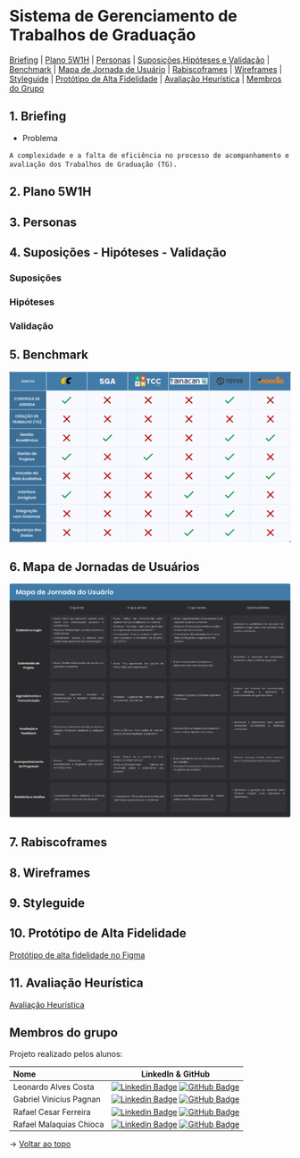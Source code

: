 <br id="topo">

# Sistema de Gerenciamento de Trabalhos de Graduação 

<p align="">
    <a href="#briefing">Briefing</a>  |     
    <a href="#plano5W1H">Plano 5W1H</a>  |  
    <a href="#personas">Personas</a>  |  
    <a href="#suposicoes_hipoteses-validacao">Suposições,Hipóteses e Validação</a>  | 
    <a href="#benchmark">Benchmark</a>  | 
    <a href="#mapaJornada">Mapa de Jornada de Usuário</a>  |   
    <a href="#rabiscoframes">Rabiscoframes</a>  |   
    <a href="#wireframes">Wireframes</a>  |   
    <a href="#styleguide">Styleguide</a>  |   
    <a href="#prototipo">Protótipo de Alta Fidelidade</a>  |   
    <a href="#avaliacaoHeuristica">Avaliação Heurística</a>  |  
    <a href="#membros">Membros do Grupo</a>   
</p>


<span id="briefing">

## 1. Briefing 

- Problema
```
A complexidade e a falta de eficiência no processo de acompanhamento e avaliação dos Trabalhos de Graduação (TG).
```


<span id="plano5W1H">

## 2. Plano 5W1H 


<span id="personas">

## 3. Personas


<span id="suposicoes_hipoteses-validacao">

## 4. Suposições - Hipóteses - Validação 

### Suposições

### Hipóteses

### Validação


<span id="benchmark">

## 5. Benchmark 

<img src="./src/image/benchmark/benchmark.png" alt="Benchmark">

<span id="mapaJornada">

## 6. Mapa de Jornadas de Usuários 

<img src="./src/image/mapaJornada/mapaJornada.png" alt="Mapa de Jornadas de Usuários">

<span id="rabiscoframes">

## 7. Rabiscoframes 


<span id="wireframes">

## 8. Wireframes 


<span id="styleguide">

## 9. Styleguide 


<span id="prototipo">

## 10. Protótipo de Alta Fidelidade 

[Protótipo de alta fidelidade no Figma](https://link-do-protótipo)

<span id="avaliacaoHeuristica">

## 11. Avaliação Heurística 

[Avaliação Heurística](https://link-da-avaliaçãoHeurística)

<span id="membros">

## Membros do grupo

Projeto realizado pelos alunos:

| Nome                    | LinkedIn & GitHub |
| :-----------------------| :---------------------------------------------------------------------------------------------------------------------------------------------------------------------------------------------------------------------------------------------------------------------------: | 
| Leonardo Alves Costa    | [![Linkedin Badge](https://img.shields.io/badge/Linkedin-blue?style=flat-square&logo=Linkedin&logoColor=white)]() [![GitHub Badge](https://img.shields.io/badge/GitHub-111217?style=flat-square&logo=github&logoColor=white)](https://github.com/leonardoalvescosta) |    
| Gabriel Vinicius Pagnan    | [![Linkedin Badge](https://img.shields.io/badge/Linkedin-blue?style=flat-square&logo=Linkedin&logoColor=white)](https://www.linkedin.com/in/gabriel-pagnan00) [![GitHub Badge](https://img.shields.io/badge/GitHub-111217?style=flat-square&logo=github&logoColor=white)](https://github.com/Gabriel-pagnan) |    
| Rafael Cesar Ferreira   | [![Linkedin Badge](https://img.shields.io/badge/Linkedin-blue?style=flat-square&logo=Linkedin&logoColor=white)](https://www.linkedin.com/in/rafael-cesar-ferreira-3894b8231/) [![GitHub Badge](https://img.shields.io/badge/GitHub-111217?style=flat-square&logo=github&logoColor=white)](https://github.com/rafaelcf00) |    
| Rafael Malaquias Chioca | [![Linkedin Badge](https://img.shields.io/badge/Linkedin-blue?style=flat-square&logo=Linkedin&logoColor=white)](https://www.linkedin.com/in/rafaelchioca/) [![GitHub Badge](https://img.shields.io/badge/GitHub-111217?style=flat-square&logo=github&logoColor=white)](https://github.com/rafaelchioca) |


→ [Voltar ao topo](#topo)
